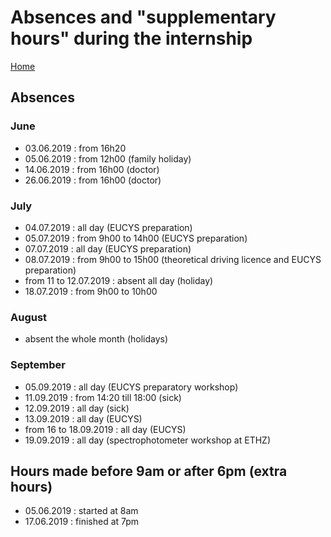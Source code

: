# Absences and "supplementary hours" during the internship

[Home](../../README.md)

## Absences

### June

- 03.06.2019 : from 16h20
- 05.06.2019 : from 12h00 (family holiday)
- 14.06.2019 : from 16h00 (doctor)
- 26.06.2019 : from 16h00 (doctor)

### July

- 04.07.2019 : all day (EUCYS preparation)
- 05.07.2019 : from 9h00 to 14h00 (EUCYS preparation)
- 07.07.2019 : all day (EUCYS preparation)
- 08.07.2019 : from 9h00 to 15h00 (theoretical driving licence and EUCYS preparation)
- from 11 to 12.07.2019 : absent all day (holiday)
- 18.07.2019 : from 9h00 to 10h00

### August

- absent the whole month (holidays)

### September

- 05.09.2019 : all day (EUCYS preparatory workshop)
- 11.09.2019 : from 14:20 till 18:00 (sick)
- 12.09.2019 : all day (sick)
- 13.09.2019 : all day (EUCYS)
- from 16 to 18.09.2019 : all day (EUCYS)
- 19.09.2019 : all day (spectrophotometer workshop at ETHZ)

## Hours made before 9am or after 6pm (extra hours)

- 05.06.2019 : started at 8am
- 17.06.2019 : finished at 7pm
